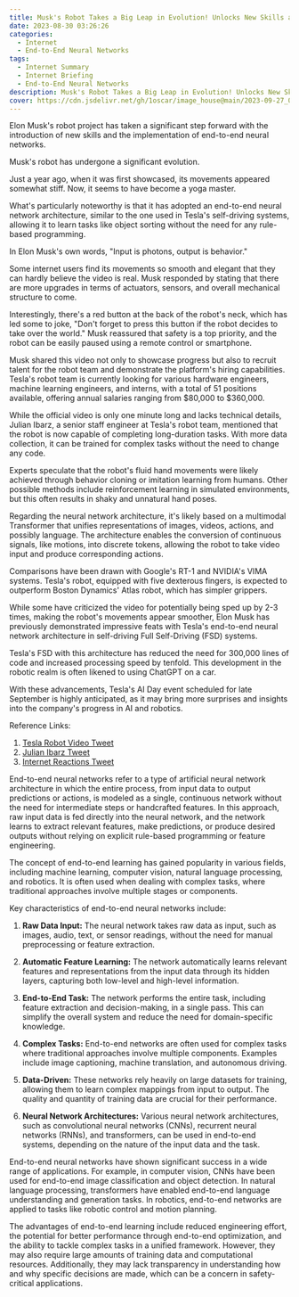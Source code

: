 ```yaml
---
title: Musk's Robot Takes a Big Leap in Evolution! Unlocks New Skills and Employs End-to-End Neural Networks
date: 2023-08-30 03:26:26
categories:
  - Internet
  - End-to-End Neural Networks
tags:
  - Internet Summary 
  - Internet Briefing
  - End-to-End Neural Networks
description: Musk's Robot Takes a Big Leap in Evolution! Unlocks New Skills and Employs End-to-End Neural Networks
cover: https://cdn.jsdelivr.net/gh/1oscar/image_house@main/2023-09-27_000826.png
---
```



Elon Musk's robot project has taken a significant step forward with the introduction of new skills and the implementation of end-to-end neural networks.



Musk's robot has undergone a significant evolution.

Just a year ago, when it was first showcased, its movements appeared somewhat stiff. Now, it seems to have become a yoga master.

What's particularly noteworthy is that it has adopted an end-to-end neural network architecture, similar to the one used in Tesla's self-driving systems, allowing it to learn tasks like object sorting without the need for any rule-based programming.

In Elon Musk's own words, "Input is photons, output is behavior."

Some internet users find its movements so smooth and elegant that they can hardly believe the video is real. Musk responded by stating that there are more upgrades in terms of actuators, sensors, and overall mechanical structure to come.

Interestingly, there's a red button at the back of the robot's neck, which has led some to joke, "Don't forget to press this button if the robot decides to take over the world." Musk reassured that safety is a top priority, and the robot can be easily paused using a remote control or smartphone.

Musk shared this video not only to showcase progress but also to recruit talent for the robot team and demonstrate the platform's hiring capabilities. Tesla's robot team is currently looking for various hardware engineers, machine learning engineers, and interns, with a total of 51 positions available, offering annual salaries ranging from $80,000 to $360,000.

While the official video is only one minute long and lacks technical details, Julian Ibarz, a senior staff engineer at Tesla's robot team, mentioned that the robot is now capable of completing long-duration tasks. With more data collection, it can be trained for complex tasks without the need to change any code.

Experts speculate that the robot's fluid hand movements were likely achieved through behavior cloning or imitation learning from humans. Other possible methods include reinforcement learning in simulated environments, but this often results in shaky and unnatural hand poses.

Regarding the neural network architecture, it's likely based on a multimodal Transformer that unifies representations of images, videos, actions, and possibly language. The architecture enables the conversion of continuous signals, like motions, into discrete tokens, allowing the robot to take video input and produce corresponding actions.

Comparisons have been drawn with Google's RT-1 and NVIDIA's VIMA systems. Tesla's robot, equipped with five dexterous fingers, is expected to outperform Boston Dynamics' Atlas robot, which has simpler grippers.

While some have criticized the video for potentially being sped up by 2-3 times, making the robot's movements appear smoother, Elon Musk has previously demonstrated impressive feats with Tesla's end-to-end neural network architecture in self-driving Full Self-Driving (FSD) systems.

Tesla's FSD with this architecture has reduced the need for 300,000 lines of code and increased processing speed by tenfold. This development in the robotic realm is often likened to using ChatGPT on a car.

With these advancements, Tesla's AI Day event scheduled for late September is highly anticipated, as it may bring more surprises and insights into the company's progress in AI and robotics.

Reference Links:
1. [Tesla Robot Video Tweet](https://twitter.com/Tesla_Optimus/status/1705728820693668189)
2. [Julian Ibarz Tweet](https://twitter.com/DrJimFan/status/1705982525825503282)
3. [Internet Reactions Tweet](https://twitter.com/AviSchiffmann/status/1705743064336384506)



End-to-end neural networks refer to a type of artificial neural network architecture in which the entire process, from input data to output predictions or actions, is modeled as a single, continuous network without the need for intermediate steps or handcrafted features. In this approach, raw input data is fed directly into the neural network, and the network learns to extract relevant features, make predictions, or produce desired outputs without relying on explicit rule-based programming or feature engineering.

The concept of end-to-end learning has gained popularity in various fields, including machine learning, computer vision, natural language processing, and robotics. It is often used when dealing with complex tasks, where traditional approaches involve multiple stages or components.

Key characteristics of end-to-end neural networks include:

1. **Raw Data Input:** The neural network takes raw data as input, such as images, audio, text, or sensor readings, without the need for manual preprocessing or feature extraction.

2. **Automatic Feature Learning:** The network automatically learns relevant features and representations from the input data through its hidden layers, capturing both low-level and high-level information.

3. **End-to-End Task:** The network performs the entire task, including feature extraction and decision-making, in a single pass. This can simplify the overall system and reduce the need for domain-specific knowledge.

4. **Complex Tasks:** End-to-end networks are often used for complex tasks where traditional approaches involve multiple components. Examples include image captioning, machine translation, and autonomous driving.

5. **Data-Driven:** These networks rely heavily on large datasets for training, allowing them to learn complex mappings from input to output. The quality and quantity of training data are crucial for their performance.

6. **Neural Network Architectures:** Various neural network architectures, such as convolutional neural networks (CNNs), recurrent neural networks (RNNs), and transformers, can be used in end-to-end systems, depending on the nature of the input data and the task.

End-to-end neural networks have shown significant success in a wide range of applications. For example, in computer vision, CNNs have been used for end-to-end image classification and object detection. In natural language processing, transformers have enabled end-to-end language understanding and generation tasks. In robotics, end-to-end networks are applied to tasks like robotic control and motion planning.

The advantages of end-to-end learning include reduced engineering effort, the potential for better performance through end-to-end optimization, and the ability to tackle complex tasks in a unified framework. However, they may also require large amounts of training data and computational resources. Additionally, they may lack transparency in understanding how and why specific decisions are made, which can be a concern in safety-critical applications.


